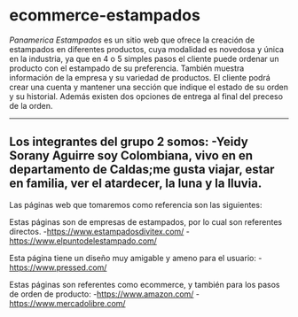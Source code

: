 # ecommerce-estampados

_Panamerica Estampados_ es un sitio web que ofrece la creación de estampados en diferentes productos, cuya modalidad es novedosa y única en la industria, ya que en 4 o 5 simples pasos el cliente puede ordenar un producto con el estampado de su preferencia. También muestra información de la empresa y su variedad de productos. El cliente podrá crear una cuenta y mantener una sección que indique el estado de su orden y su historial. Además existen dos opciones de entrega al final del preceso de la orden.

-------------
Los integrantes del grupo 2 somos:
-Yeidy Sorany Aguirre soy Colombiana, vivo en en departamento de Caldas;me gusta viajar, estar en familia, ver el atardecer, la luna y la lluvia.
-------------
Las páginas web que tomaremos como referencia son las siguientes:

Estas páginas son de empresas de estampados, por lo cual son referentes directos.
-https://www.estampadosdivitex.com/
-https://www.elpuntodelestampado.com/

Esta página tiene un diseño muy amigable y ameno para el usuario:
-https://www.pressed.com/

Estas páginas son referentes como ecommerce, y también para los pasos de orden de producto:
-https://www.amazon.com/
-https://www.mercadolibre.com/
